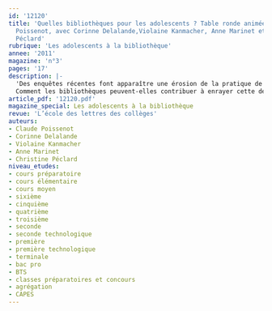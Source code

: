 ```yaml
---
id: '12120'
title: 'Quelles bibliothèques pour les adolescents ? Table ronde animée par Claude
  Poissenot, avec Corinne Delalande,Violaine Kanmacher, Anne Marinet et Christine
  Péclard'
rubrique: 'Les adolescents à la bibliothèque'
annee: '2011'
magazine: 'n°3'
pages: '17'
description: |-
  'Des enquêtes récentes font apparaître une érosion de la pratique de la lecture de livres chez les jeunes… comme les moins jeunes. Si celle-ci est présente chez les 11 à 17 ans, elle disparaît quasiment à 17 ans, âge auquel on ne compte plus que 10 % de lecteurs réguliers. Cette érosion s’associe à une montée en puissance de la culture des écrans.
  Comment les bibliothèques peuvent-elles contribuer à enrayer cette désaffection pour la lecture chez les adolescents, telle est la question  posée  lors d’une  journée d’étude organisée par l’école des loisirs le 17 octobre 2011 au théâtre du Vieux-Colombier, à Paris.'
article_pdf: '12120.pdf'
magazine_special: Les adolescents à la bibliothèque
revue: 'L’école des lettres des collèges'
auteurs:
- Claude Poissenot
- Corinne Delalande
- Violaine Kanmacher
- Anne Marinet
- Christine Péclard
niveau_etudes:
- cours préparatoire
- cours élémentaire
- cours moyen
- sixième
- cinquième
- quatrième
- troisième
- seconde
- seconde technologique
- première
- première technologique
- terminale
- bac pro
- BTS
- classes préparatoires et concours
- agrégation
- CAPES
---
```

